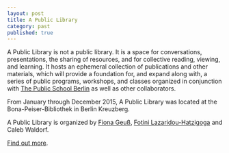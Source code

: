 ```yaml
---
layout: post
title: A Public Library
category: past
published: true
---
```


A Public Library is not a public library. It is a space for conversations, presentations, the sharing of resources, and for collective reading, viewing, and learning. It hosts an ephemeral collection of publications and other materials, which will provide a foundation for, and expand along with, a series of public programs, workshops, and classes organized in conjunction with [The Public School Berlin](http://berlin.thepublicschool.org) as well as other collaborators.

From January through December 2015, A Public Library was located at the Bona-Peiser-Bibliothek in Berlin Kreuzberg. 

A Public Library is organized by [Fiona Geuß](http://www.fionageuss.net/), [Fotini Lazaridou-Hatzigoga](http://www.otherspaces.net/) and Caleb Waldorf. 

[Find out more](http://apubliclibrary.org).
